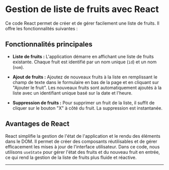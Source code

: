 # Gestion de liste de fruits avec React

Ce code React permet de créer et de gérer facilement une liste de fruits. Il offre les fonctionnalités suivantes :

## Fonctionnalités principales

- **Liste de fruits :** L'application démarre en affichant une liste de fruits existante. Chaque fruit est identifié par un nom unique (`id`) et un nom (`nom`).

- **Ajout de fruits :** Ajoutez de nouveaux fruits à la liste en remplissant le champ de texte dans le formulaire en bas de la page et en cliquant sur "Ajouter le fruit". Les nouveaux fruits sont automatiquement ajoutés à la liste avec un identifiant unique basé sur la date et l'heure.

- **Suppression de fruits :** Pour supprimer un fruit de la liste, il suffit de cliquer sur le bouton "X" à côté du fruit. La suppression est instantanée.

## Avantages de React

React simplifie la gestion de l'état de l'application et le rendu des éléments dans le DOM. Il permet de créer des composants réutilisables et de gérer efficacement les mises à jour de l'interface utilisateur. Dans ce code, nous utilisons `useState` pour gérer l'état des fruits et du nouveau fruit en entrée, ce qui rend la gestion de la liste de fruits plus fluide et réactive.

---
